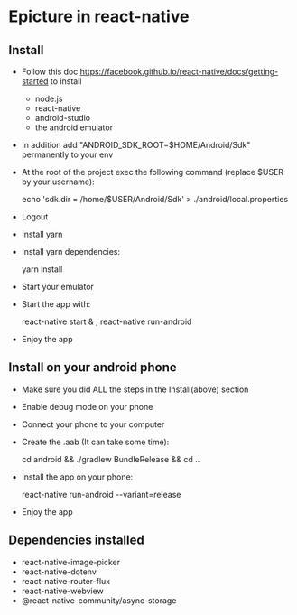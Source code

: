 # Epicture in react-native

## Install
- Follow this doc https://facebook.github.io/react-native/docs/getting-started to install
   - node.js
   - react-native
   - android-studio
   - the android emulator
- In addition add "ANDROID_SDK_ROOT=$HOME/Android/Sdk" permanently to your env
- At the root of the project exec the following command (replace $USER by your username):


    echo 'sdk.dir = /home/$USER/Android/Sdk' > ./android/local.properties

- Logout
- Install yarn
- Install yarn dependencies:

    
    yarn install

- Start your emulator
- Start the app with:


    react-native start & ; react-native run-android

- Enjoy the app

## Install on your android phone
- Make sure you did ALL the steps in the Install(above) section
- Enable debug mode on your phone
- Connect your phone to your computer
- Create the .aab (It can take some time):


    cd android && ./gradlew BundleRelease && cd ..

- Install the app on your phone:


    react-native run-android --variant=release

- Enjoy the app

## Dependencies installed
- react-native-image-picker
- react-native-dotenv
- react-native-router-flux
- react-native-webview
- @react-native-community/async-storage

